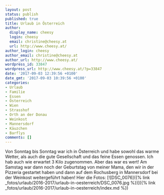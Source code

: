 ```yaml
---
layout: post
status: publish
published: true
title: Urlaub in Österreich
author:
  display_name: cheesy
  login: cheesy
  email: christine@cheesy.at
  url: http://www.cheesy.at/
author_login: cheesy
author_email: christine@cheesy.at
author_url: http://www.cheesy.at/
wordpress_id: 33847
wordpress_url: http://www.cheesy.at/?p=33847
date: '2017-09-03 12:39:56 +0100'
date_gmt: '2017-09-03 10:39:56 +0100'
categories:
- Urlaub
- Familie
- Essen
- Österreich
- Wien
- Strasshof
- Orth an der Donau
- Weinkost
- Mannersdorf
- Käuzchen
- Barflys
comments: []
---
```

Von Sonntag bis Sonntag war ich in Österreich und habe sowohl das warme Wetter, als auch die gute Gesellschaft und das feine Essen genossen. Ich hab auch wie erwartet 3 Kilo zugenommen. Aber das war es wert!
Am Samstag war dann noch der Geburtstag von meiner Mama, den wir in der Pizzeria gestartet haben und dann auf dem Rochusberg in Mannersdorf bei der Weinkost weitergeführt haben!
Hier die Fotos:
[![DSC_0076]({% link _fotos/urlaub/2016-2017/urlaub-in-oesterreich/DSC_0076.jpg %})]({% link _fotos/urlaub/2016-2017/urlaub-in-oesterreich/index.md %})
